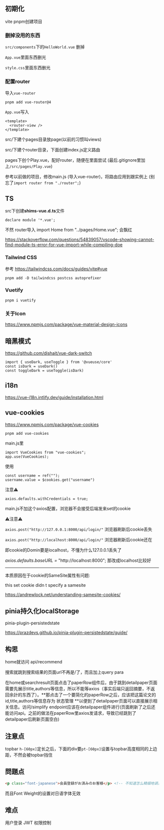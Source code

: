 ## 初期化

vite pnpm创建项目



### 删掉没用的东西

`src/components`下的`HelloWorld.vue` 删掉

`App.vue`里面东西删光

`style.css`里面东西删光



### 配置router

导入`vue-router`

```
pnpm add vue-router@4
```



`App.vue`写入

```vue
<template>
  <router-view />
</template>
```



src/下建个pages目录放page(以前的习惯叫views)

src/下建个router目录，下面创建index.js定义路由

pages下创个Play.vue，配好router，随便在里面尝试 (最后.gitignore里加上`/src/pages/Play.vue`)



参考以前做的项目，修改main.js (导入vue-router)，将路由应用到跟实例上 (别忘了`import router from "./router";`)



## TS

src下创建**shims-vue.d.ts**文件

```
declare module '*.vue';
```

不然 router导入 import Home from "../pages/Home.vue"; 会飘红

https://stackoverflow.com/questions/54839057/vscode-showing-cannot-find-module-ts-error-for-vue-import-while-compiling-doe



### Tailwind CSS

参考 https://tailwindcss.com/docs/guides/vite#vue

```
pnpm add -D tailwindcss postcss autoprefixer
```



### Vuetify

```
pnpm i vuetify
```



### 关于Icon

https://www.npmjs.com/package/vue-material-design-icons



## 暗黑模式

https://github.com/dishait/vue-dark-switch

```
import { useDark, useToggle } from '@vueuse/core'
const isDark = useDark()
const toggleDark = useToggle(isDark)
```



## i18n

https://vue-i18n.intlify.dev/guide/installation.html



## vue-cookies

https://www.npmjs.com/package/vue-cookies

```
pnpm add vue-cookies
```

main.js里

```
import VueCookies from "vue-cookies";
app.use(VueCookies);
```

使用

```
const username = ref("");
username.value = $cookies.get("username")
```



注意⚠️

```
axios.defaults.withCredentials = true;
```

main.js不加这个axios配置，浏览器不会接受后端发来set的cookie



⚠️注意⚠️

`axios.post("http://127.0.0.1:8000/api/login/"`  浏览器刷新后cookie丢失

`axios.post("http://localhost:8000/api/login/"`  浏览器刷新后cookie还在

即cookie的Domin要是localhost，不懂为什么127.0.0.1丢失了

*axios*.*defaults*.*baseURL* *=* "http://localhost:8000"; 那改成localhost比较好

---

本质原因在于cookie的SameSite属性有问题:

this set cookie didn t specify a samesite

https://andrewlock.net/understanding-samesite-cookies/



## pinia持久化localStorage

pinia-plugin-persistedstate

https://prazdevs.github.io/pinia-plugin-persistedstate/guide/



## 构思

home就访问 api/recommend

搜索就跳到搜索结果的页面url不再是/了，而且加上query para

在home或searchresult页面点击了paperRow组件后，由于跳到detailpaper页面需要先展示title,authors等信息，所以不能等axios（事实后端只返回摘要，不返回余計的东西了）。**那点击了一个要简化的paperRow之后，应该把这篇论文的id,title,authors等信息存为 状态管理 **以便到了detailpaper页面可以直接展示相关信息。访问/simplify endpoint应该在detailpaper组件进行(页面刷新了之后还能访问api。之前的做法在paperRow里axios发请求，导致已经跳到了detailpaper后刷新页面空白)





## 注意点

topbar `h-[60px]`定长之后，下面的div要`pt-[60px]`设置与topbar高度相同的上边距，不然会被topbar挡住





## 問題点

```html
<p class="font-japanese">会員登録がお済みのお客様</p> <!-- 不知道怎么精细地调日语字体 -->
```

而且Font Weight的设置对日语字体无效



## 难点

用户登录 JWT 权限控制
